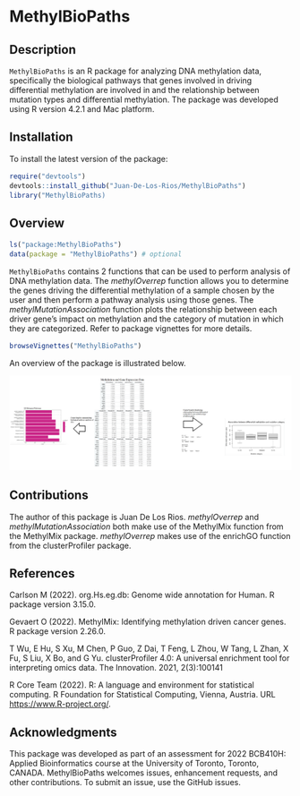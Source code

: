 
<!-- README.md is generated from README.Rmd. Please edit that file -->

# MethylBioPaths

<!-- badges: start -->
<!-- badges: end -->

## Description

`MethylBioPaths` is an R package for analyzing DNA methylation data,
specifically the biological pathways that genes involved in driving
differential methylation are involved in and the relationship between
mutation types and differential methylation. The package was developed
using R version 4.2.1 and Mac platform.

## Installation

To install the latest version of the package:

``` r
require("devtools")
devtools::install_github("Juan-De-Los-Rios/MethylBioPaths")
library("MethylBioPaths)
```

## Overview

``` r
ls("package:MethylBioPaths")
data(package = "MethylBioPaths") # optional
```

`MethylBioPaths` contains 2 functions that can be used to perform
analysis of DNA methylation data. The *methylOverrep* function allows
you to determine the genes driving the differential methylation of a
sample chosen by the user and then perform a pathway analysis using
those genes. The *methylMutationAssociation* function plots the
relationship between each driver gene’s impact on methylation and the
category of mutation in which they are categorized. Refer to package
vignettes for more details.

``` r
browseVignettes("MethylBioPaths")
```

An overview of the package is illustrated below.

![](./inst/extdata/bioPathsDiagram.png)

## Contributions

The author of this package is Juan De Los Rios. *methylOverrep* and
*methylMutationAssociation* both make use of the MethylMix function from
the MethylMix package. *methylOverrep* makes use of the enrichGO
function from the clusterProfiler package.

## References

Carlson M (2022). org.Hs.eg.db: Genome wide annotation for Human. R
package version 3.15.0.

Gevaert O (2022). MethylMix: Identifying methylation driven cancer
genes. R package version 2.26.0.

T Wu, E Hu, S Xu, M Chen, P Guo, Z Dai, T Feng, L Zhou, W Tang, L Zhan,
X Fu, S Liu, X Bo, and G Yu. clusterProfiler 4.0: A universal enrichment
tool for interpreting omics data. The Innovation. 2021, 2(3):100141

R Core Team (2022). R: A language and environment for statistical
computing. R Foundation for Statistical Computing, Vienna, Austria. URL
<https://www.R-project.org/>.

## Acknowledgments

This package was developed as part of an assessment for 2022 BCB410H:
Applied Bioinformatics course at the University of Toronto, Toronto,
CANADA. MethylBioPaths welcomes issues, enhancement requests, and other
contributions. To submit an issue, use the GitHub issues.
